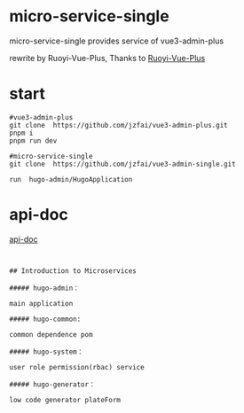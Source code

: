 # micro-service-single

micro-service-single provides service of vue3-admin-plus

rewrite by Ruoyi-Vue-Plus, Thanks to [Ruoyi-Vue-Plus](https://gitee.com/dromara/RuoYi-Vue-Plus)

# start

```shell
#vue3-admin-plus
git clone  https://github.com/jzfai/vue3-admin-plus.git
pnpm i
pnpm run dev

#micro-service-single
git clone  https://github.com/jzfai/vue3-admin-single.git

run  hugo-admin/HugoApplication
```

# api-doc

[api-doc](https://github.jzfai.top/micro-service-api/doc.html)

```


## Introduction to Microservices

##### hugo-admin：

main application

##### hugo-common:

common dependence pom

##### hugo-system：

user role permission(rbac) service

##### hugo-generator：

low code generator plateForm

